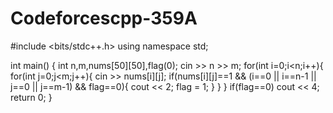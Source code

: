 # Codeforcescpp-359A
#include <bits/stdc++.h>
using namespace std;

int main() {
  int n,m,nums[50][50],flag(0);
  cin >> n >> m;
  for(int i=0;i<n;i++){
    for(int j=0;j<m;j++){
      cin >> nums[i][j];
      if(nums[i][j]==1 && (i==0 || i==n-1 || j==0 || j==m-1) && flag==0){
        cout << 2;
        flag = 1;
      }
    }
  }
  if(flag==0)
    cout << 4;
	return 0;
}
